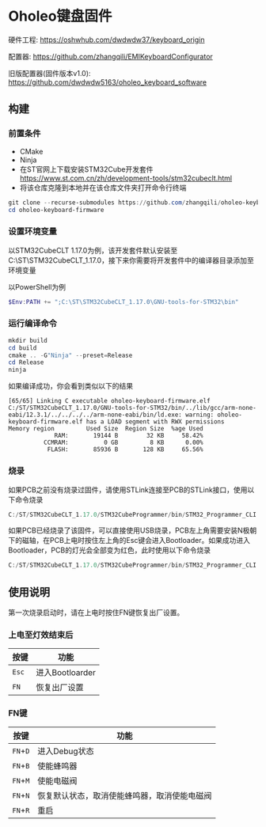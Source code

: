 # Oholeo键盘固件

硬件工程: <https://oshwhub.com/dwdwdw37/keyboard_origin>

配置器: <https://github.com/zhangqili/EMIKeyboardConfigurator>

旧版配置器(固件版本v1.0): <https://github.com/dwdwdw5163/oholeo_keyboard_software>

## 构建

### 前置条件
- CMake
- Ninja
- 在ST官网上下载安装STM32Cube开发套件 <https://www.st.com.cn/zh/development-tools/stm32cubeclt.html>
- 将该仓库克隆到本地并在该仓库文件夹打开命令行终端
```PowerShell
git clone --recurse-submodules https://github.com/zhangqili/oholeo-keyboard-firmware.git
cd oholeo-keyboard-firmware
```


### 设置环境变量
以STM32CubeCLT 1.17.0为例，该开发套件默认安装至C:\ST\STM32CubeCLT_1.17.0，接下来你需要将开发套件中的编译器目录添加至环境变量

以PowerShell为例
```PowerShell
$Env:PATH += ";C:\ST\STM32CubeCLT_1.17.0\GNU-tools-for-STM32\bin"
```

### 运行编译命令
```PowerShell
mkdir build
cd build
cmake .. -G"Ninja" --preset=Release
cd Release
ninja
```

如果编译成功，你会看到类似以下的结果
```
[65/65] Linking C executable oholeo-keyboard-firmware.elf
C:/ST/STM32CubeCLT_1.17.0/GNU-tools-for-STM32/bin/../lib/gcc/arm-none-eabi/12.3.1/../../../../arm-none-eabi/bin/ld.exe: warning: oholeo-keyboard-firmware.elf has a LOAD segment with RWX permissions
Memory region         Used Size  Region Size  %age Used
             RAM:       19144 B        32 KB     58.42%
          CCMRAM:          0 GB         8 KB      0.00%
           FLASH:       85936 B       128 KB     65.56%
```

### 烧录
如果PCB之前没有烧录过固件，请使用STLink连接至PCB的STLink接口，使用以下命令烧录

```PowerShell
C:/ST/STM32CubeCLT_1.17.0/STM32CubeProgrammer/bin/STM32_Programmer_CLI.exe -c port=SWD -w ./oholeo-keyboard-firmware.elf -v -s

```

如果PCB已经烧录了该固件，可以直接使用USB烧录，PCB左上角需要安装N极朝下的磁轴，在PCB上电时按住左上角的Esc键会进入Bootloader。如果成功进入Bootloader，PCB的灯光会全部变为红色，此时使用以下命令烧录
```PowerShell
C:/ST/STM32CubeCLT_1.17.0/STM32CubeProgrammer/bin/STM32_Programmer_CLI.exe -c port=USB1 -w ./oholeo-keyboard-firmware.elf -v -s
```

## 使用说明

第一次烧录启动时，请在上电时按住FN键恢复出厂设置。

### 上电至灯效结束后

|按键|功能|
|---|---|
|`Esc`|进入Bootloarder|
|`FN`|恢复出厂设置|

### FN键

|按键|功能|
|---|---|
|`FN`+`D`|进入Debug状态|
|`FN`+`B`|使能蜂鸣器|
|`FN`+`M`|使能电磁阀|
|`FN`+`N`|恢复默认状态，取消使能蜂鸣器，取消使能电磁阀|
|`FN`+`R`|重启|
